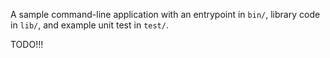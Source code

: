 A sample command-line application with an entrypoint in `bin/`, library code
in `lib/`, and example unit test in `test/`.


TODO!!!